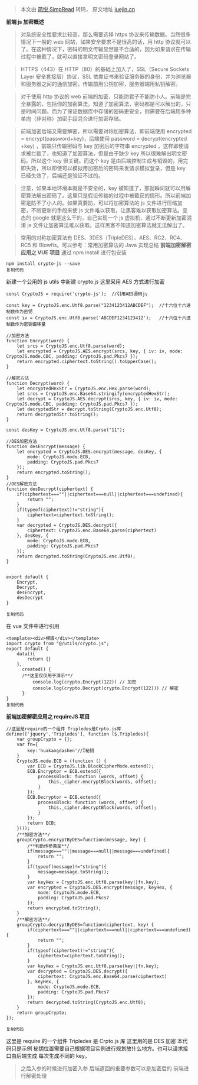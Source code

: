 > 本文由 [简悦 SimpRead](http://ksria.com/simpread/) 转码， 原文地址 [juejin.cn](https://juejin.cn/post/6844903742370742279?searchId=20230722164117366D8610A656DA70F4E6)

**前端 js 加密概述**

> 对系统安全性要求比较高，那么需要选择 https 协议来传输数据。当然很多情况下一般的 web 网站，如果安全要求不是很高的话，用 http 协议就可以了。在这种情况下，密码的明文传输显然是不合适的，因为如果请求在传输过程中被截了，就可以直接拿明文密码登录网站了。

> HTTPS（443）在 HTTP（80）的基础上加入了，SSL（Secure Sockets Layer 安全套接层）协议，SSL 依靠证书来验证服务器的身份，并为浏览器和服务器之间的通信加密。传输前用公钥加密，服务器端用私钥解密。

> 对于使用 http 协议的 web 前端的加密，只能防君子不能防小人。前端是完全暴露的，包括你的加密算法。知道了加密算法，密码都是可以解出的，只是时间问题。而为了保证数据库中存储的密码更安全，则需要在后端用多种单向（非对称）加密手段混合进行加密存储。

> 前端加密后端又需要解密，所以需要对称加密算法，即前端使用 encrypted = encrypt(password+key)，后端使用 password = decrypt(encrypted +key) ，前端只传输密码与 key 加密后的字符串 encrypted ，这样即使请求被拦截了，也知道了加密算法，但是由于缺少 key 所以很难解出明文密码。所以这个 key 很关键。而这个 key 是由后端控制生成与销毁的，用完即失效，所以即使可以模拟用加密后的密码来发请求模拟登录，但是 key 已经失效了，后端还是验证不过的。

> 注意，如果本地环境本就是不安全的，key 被知道了，那就瞬间就可以用解密算法解出密码了。这里只是假设传输的过程中被截获的情形。所以前端加密是防不了小人的。如果真要防，可以将加密算法的 js 文件进行压缩加密，不断更新的手段来使 js 文件难以获取，让黑客难以获取加密算法。变态的 google 就是这么干的，自己实现一个 js 虚拟机，通过不断更新加密混淆 js 文件让加密算法难以获取。这样黑客不知道加密算法就无法解出了。

> 常用的对称加密算法有 DES、3DES（TripleDES）、AES、RC2、RC4、RC5 和 Blowfis。可以参考：常用加密算法的 Java 实现总结 **前端加密解密应用之 VUE 项目** 通过 npm install 进行包安装

```
npm install crypto-js --save
复制代码
```

新建一个公用的 js utils 中新建 crypto.js 这里采用 AES 方式进行加密

```
const CryptoJS = require('crypto-js');  //引用AES源码js

const key = CryptoJS.enc.Utf8.parse("1234123412ABCDEF");  //十六位十六进制数作为密钥
const iv = CryptoJS.enc.Utf8.parse('ABCDEF1234123412');   //十六位十六进制数作为密钥偏移量

//加密方法
function Encrypt(word) {
    let srcs = CryptoJS.enc.Utf8.parse(word);
    let encrypted = CryptoJS.AES.encrypt(srcs, key, { iv: iv, mode: CryptoJS.mode.CBC, padding: CryptoJS.pad.Pkcs7 });
    return encrypted.ciphertext.toString().toUpperCase();
}

//解密方法
function Decrypt(word) {
    let encryptedHexStr = CryptoJS.enc.Hex.parse(word);
    let srcs = CryptoJS.enc.Base64.stringify(encryptedHexStr);
    let decrypt = CryptoJS.AES.decrypt(srcs, key, { iv: iv, mode: CryptoJS.mode.CBC, padding: CryptoJS.pad.Pkcs7 });
    let decryptedStr = decrypt.toString(CryptoJS.enc.Utf8);
    return decryptedStr.toString();
}

const desKey = CryptoJS.enc.Utf8.parse("11");

//DES加密方法
function desEncrypt(message) {
    let encrypted = CryptoJS.DES.encrypt(message, desKey, {
        mode: CryptoJS.mode.ECB,
        padding: CryptoJS.pad.Pkcs7
    });
    return encrypted.toString();
}
//DES解密方法
function desDecrypt(ciphertext) {
    if(ciphertext===""||ciphertext===null||ciphertext===undefined){
        return "";
    }
    if(typeof(ciphertext)!="string"){
        ciphertext=ciphertext.toString();
    }
    var decrypted = CryptoJS.DES.decrypt({
        ciphertext: CryptoJS.enc.Base64.parse(ciphertext)
    }, desKey, {
        mode: CryptoJS.mode.ECB,
        padding: CryptoJS.pad.Pkcs7
    });
    return decrypted.toString(CryptoJS.enc.Utf8);
}


export default {
    Encrypt,
    Decrypt,
    desEncrypt,
    desDecrypt
}

复制代码
```

在 vue 文件中进行引用

```
<template><div>模版</div></template>
import crypto from "@/utils/crypto.js";
export default {
    data(){
        return {}
    },
      created() {
      /**这里仅仅用于演示**/
          console.log(crypto.Encrypt(122)) // 加密
          console.log(crypto.Decrypt(crypto.Encrypt(122))) // 解密
      }
}
复制代码
```

**前端加密解密应用之 requireJS 项目**

```
//这里是require的一个组件 Tripledes是Crpto.js库
define(['jquery','Tripledes'], function ($,Tripledes){
    var groupCrypto = {};
    var fn={
        key:'huakangdashen'//Ĭ秘钥
    }
    CryptoJS.mode.ECB = (function () {
        var ECB = CryptoJS.lib.BlockCipherMode.extend();
        ECB.Encryptor = ECB.extend({
            processBlock: function (words, offset) {
                this._cipher.encryptBlock(words, offset);
            }
        });
        ECB.Decryptor = ECB.extend({
            processBlock: function (words, offset) {
                this._cipher.decryptBlock(words, offset);
            }
        });
        return ECB;
    }());
    /**加密方法**/
    groupCrypto.encryptByDES=function(message, key) {
        /**判断传参类型**/
        if(message===""||message===null||message===undefined){
            return "";
        }
        if(typeof(message)!="string"){
            message=message.toString();
        }
        var keyHex = CryptoJS.enc.Utf8.parse(key||fn.key);
        var encrypted = CryptoJS.DES.encrypt(message, keyHex, {
            mode: CryptoJS.mode.ECB,
            padding: CryptoJS.pad.Pkcs7
        });
        return encrypted.toString();
    }
    /**解密方法**/
    groupCrypto.decryptByDES=function(ciphertext, key) {
        if(ciphertext===""||ciphertext===null||ciphertext===undefined){
            return "";
        }
        if(typeof(ciphertext)!="string"){
            ciphertext=ciphertext.toString();
        }
        var keyHex = CryptoJS.enc.Utf8.parse(key||fn.key);
        var decrypted = CryptoJS.DES.decrypt({
            ciphertext: CryptoJS.enc.Base64.parse(ciphertext)
        }, keyHex, {
            mode: CryptoJS.mode.ECB,
            padding: CryptoJS.pad.Pkcs7
        });
        return decrypted.toString(CryptoJS.enc.Utf8);
    }
    return groupCrypto;
});

复制代码
```

这里是 require 的一个组件 Tripledes 是 Crpto.js 库 这里用的是 DES 加密 本代码只是示例 秘钥位置需要自己根据项目实例进行规划放什么地方。也可以请求接口由后端生成 每次生成不同的 key。

> 之后入参的时候进行加密入参 后端返回的重要参数可以是加密后的 前端进行解密处理